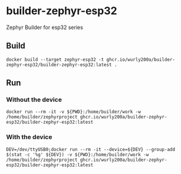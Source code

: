 # builder-zephyr-esp32

Zephyr Builder for esp32 series

## Build

```
docker build --target zephyr-esp32 -t ghcr.io/wurly200a/builder-zephyr-esp32/builder-zephyr-esp32:latest .
```

## Run

### Without the device

```
docker run --rm -it -v ${PWD}:/home/builder/work -w /home/builder/zephyrproject ghcr.io/wurly200a/builder-zephyr-esp32/builder-zephyr-esp32:latest
```

### With the device

```
DEV=/dev/ttyUSB0;docker run --rm -it --device=${DEV} --group-add $(stat -c '%g' ${DEV}) -v ${PWD}:/home/builder/work -w /home/builder/zephyrproject ghcr.io/wurly200a/builder-zephyr-esp32/builder-zephyr-esp32:latest
```
